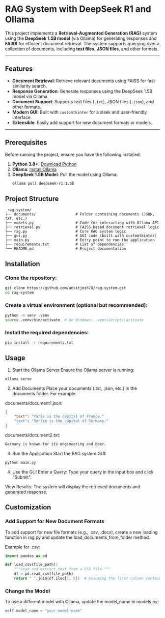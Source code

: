 # RAG System with DeepSeek R1 and Ollama

This project implements a **Retrieval-Augmented Generation (RAG)** system using the **DeepSeek 1.5B model** (via Ollama) for generating responses and **FAISS** for efficient document retrieval. The system supports querying over a collection of documents, including **text files**, **JSON files**, and other formats.

---

## Features

- **Document Retrieval**: Retrieve relevant documents using FAISS for fast similarity search.
- **Response Generation**: Generate responses using the DeepSeek 1.5B model via Ollama.
- **Document Support**: Supports text files (`.txt`), JSON files (`.json`), and other formats.
- **Modern GUI**: Built with `customtkinter` for a sleek and user-friendly interface.
- **Extensible**: Easily add support for new document formats or models.

---

## Prerequisites

Before running the project, ensure you have the following installed:

1. **Python 3.8+**: [Download Python](https://www.python.org/downloads/)
2. **Ollama**: [Install Ollama](https://github.com/jmorganca/ollama)
3. **DeepSeek 1.5B Model**: Pull the model using Ollama:
   ```bash
   ollama pull deepseek-r1:1.5b
   ```
  
## Project Structure
```
 rag-system/
├── documents/                  # Folder containing documents (JSON, TXT, etc.)
├── models.py                   # Code for interacting with Ollama API
├── retrieval.py                # FAISS-based document retrieval logic
├── rag.py                      # Core RAG system logic
├── gui.py                      # GUI code (built with customtkinter)
├── main.py                     # Entry point to run the application
├── requirements.txt            # List of dependencies
└── README.md                   # Project documentation 
```
## Installation
### Clone the repository:

```bash
git clone https://github.com/ankitjosh78/rag-system.git
cd rag-system
```
### Create a virtual environment (optional but recommended):

```bash
python -m venv .venv
source .venv/bin/activate  # On Windows: .venv\Scripts\activate
```
### Install the required dependencies:

```bash
pip install -r requirements.txt
```

## Usage
1. Start the Ollama Server
Ensure the Ollama server is running:

```bash
ollama serve
```
2. Add Documents
Place your documents (.txt, .json, etc.) in the documents folder. For example:

documents/document1.json:

```json
{
    "text": "Paris is the capital of France."
    "text": "Berlin is the capital of Germany."
}
```

documents/document2.txt:
```txt
Germany is known for its engineering and beer.
```

3. Run the Application
Start the RAG system GUI:

```bash
python main.py
```
4. Use the GUI
Enter a Query: Type your query in the input box and click "Submit".

View Results: The system will display the retrieved documents and generated response.

## Customization
### Add Support for New Document Formats
To add support for new file formats (e.g., .csv, .docx), create a new loading function in rag.py and update the load_documents_from_folder method.

Example for .csv:
```python
import pandas as pd

def load_csv(file_path):
    """Load and extract text from a CSV file."""
    df = pd.read_csv(file_path)
    return " ".join(df.iloc[:, 0])  # Assuming the first column contains text
```

### Change the Model
To use a different model with Ollama, update the model_name in models.py:

```python
self.model_name = "your-model-name"
```

